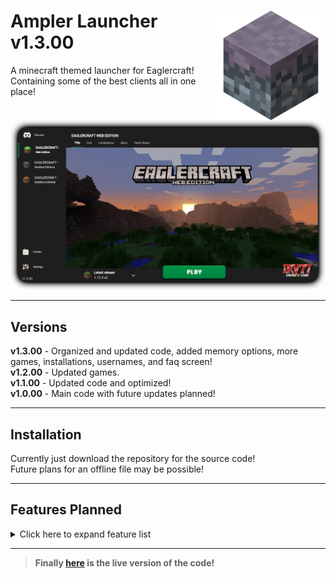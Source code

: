 # <img src=".github/assets/logo.png" alt="Ampler Logo" align="right" width="175px"> Ampler Launcher v1.3.00
 A minecraft themed launcher for Eaglercraft!<br>
 Containing some of the best clients all in one place!


<img src=".github/assets/launcher.png" alt="Launcher Photo"><br>

<hr>

 ## Versions
 __v1.3.00__ - Organized and updated code, added memory options, more games, installations, usernames, and faq screen!<br>
 __v1.2.00__ - Updated games.<br>
 __v1.1.00__ - Updated code and optimized!<br>
 __v1.0.00__ - Main code with future updates planned!

 <hr>

## Installation
 Currently just download the repository for the source code!<br>
 Future plans for an offline file may be possible!

<hr>

## Features Planned

<details>
<summary>Click here to expand feature list</summary>

- [ ] Add the servers screen
- [ ] Add Credits screen
- [ ] Add Settings screen
- [x] Rewrite some of the css and js
- [x] Organize code, and add comments
- [ ] Add a customizable launcher selector
- [x] Save last played game
- [x] Add FAQ screen
- [x] Add Installations screen
- [ ] Add Mods screen
- [ ] Add Skins screen
- [ ] Add Patch Notes screen
- [ ] Fix display errors
- [ ] Offline launcher download?
</details>

<hr>

>__Finally [here](https://irv77.github.io/AmplerLauncher/) is the live version of the code!__